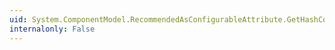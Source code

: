 ```yaml
---
uid: System.ComponentModel.RecommendedAsConfigurableAttribute.GetHashCode
internalonly: False
---
```

